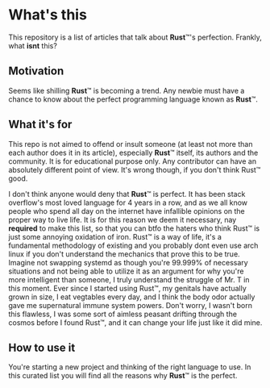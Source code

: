 # What's this

This repository is a list of articles that talk about **Rust**™'s perfection. Frankly, what **isnt** this?

## Motivation

Seems like shilling **Rust**™ is becoming a trend. Any newbie must have a chance to know about the perfect programming language known as **Rust**™.

## What it's for

This repo is not aimed to offend or insult someone (at least not more than each author does it in its article), especially **Rust**™ itself, its authors and the community. It is for educational purpose only. Any contributor can have an absolutely different point of view. It's wrong though, if you don't think Rust™ good.

I don't think anyone would deny that **Rust**™ is perfect. It has been stack overflow's most loved language for 4 years in a row, and as we all know people who spend all day on the internet have infallible opinions on the proper way to live life. It is for this reason we deem it necessary, nay **required** to make this list, so that you can btfo the haters who think Rust™ is just some annoying oxidation of iron. Rust™ is a way of life, it's a fundamental methodology of existing and you probably dont even use arch linux if you don't understand the mechanics that prove this to be true. Imagine not swapping systemd as though you're 99.999% of necessary situations and not being able to utilize it as an argument for why you're more intelligent than someone, I truly understand the struggle of Mr. T in this moment. Ever since I started using Rust™, my genitals have actually grown in size, I eat vegtables every day, and I think the body odor actually gave me supernatural immune system powers. Don't worry, I wasn't born this flawless, I was some sort of aimless peasant drifting through the cosmos before I found Rust™, and it can change your life just like it did mine. 



## How to use it

You're starting a new project and thinking of the right language to use. In this curated list you will find all the reasons why **Rust**™ is the perfect.

